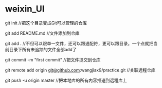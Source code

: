 # weixin_UI
  
  git init //把这个目录变成Git可以管理的仓库
  
  git add README.md //文件添加到仓库
  
  git add . //不但可以跟单一文件，还可以跟通配符，更可以跟目录。一个点就把当前目录下所有未追踪的文件全部add了 
  
  git commit -m "first commit" //把文件提交到仓库
  
  git remote add origin git@github.com:wangjiax9/practice.git //关联远程仓库
 
  git push -u origin master //把本地库的所有内容推送到远程库上
